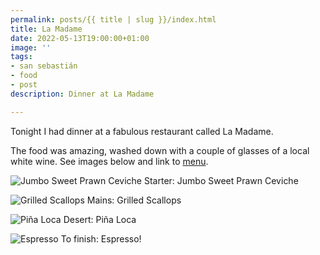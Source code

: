 ```yaml
---
permalink: posts/{{ title | slug }}/index.html
title: La Madame
date: 2022-05-13T19:00:00+01:00
image: ''
tags:
- san sebastián
- food
- post
description: Dinner at La Madame

---
```

<!-- Excerpt Start -->
Tonight I had dinner at a fabulous restaurant called La Madame.
<!-- Excerpt End -->
The food was amazing, washed down with a couple of glasses of a local white wine. See images below and link to [menu](http://www.lamadamesansebastian.com/en/).

![Jumbo Sweet Prawn Ceviche](/images/g-la-madame-jumbo_sweet_prawn_ceviche.jpg)
Starter: Jumbo Sweet Prawn Ceviche

![Grilled Scallops](/images/g-la-madame-grilled_scallops.jpg)
Mains: Grilled Scallops

![Piña Loca](/images/g-la-madame-pina_loca.jpg)
Desert: Piña Loca

![Espresso](/images/g-la-madame-espresso.jpg)
To finish: Espresso!